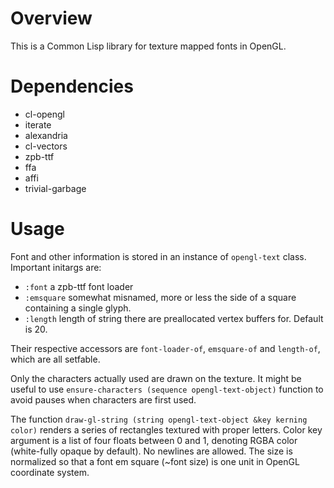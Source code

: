 # Overview

This is a Common Lisp library for texture mapped fonts in OpenGL.

# Dependencies

- cl-opengl
- iterate
- alexandria
- cl-vectors
- zpb-ttf
- ffa
- affi
- trivial-garbage

# Usage

Font and other information is stored in an instance of `opengl-text` class. Important initargs are:

- `:font` a zpb-ttf font loader
- `:emsquare` somewhat misnamed, more or less the side of a square containing a single glyph.
- `:length` length of string there are preallocated vertex buffers for. Default is 20.

Their respective accessors are `font-loader-of`, `emsquare-of` and `length-of`, which are all setfable.

Only the characters actually used are drawn on the texture. It might be useful to use `ensure-characters (sequence opengl-text-object)` function to avoid pauses when characters are first used.

The function `draw-gl-string (string opengl-text-object &key kerning color)` renders a series of rectangles textured with proper letters. Color key argument is a list of four floats between 0 and 1, denoting RGBA color (white-fully opaque by default). No newlines are allowed. The size is normalized so that a font em square (~font size) is one unit in OpenGL coordinate system.